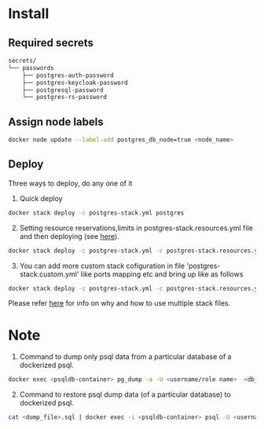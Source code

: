 # Install

## Required secrets

```sh
secrets/
└── passwords
    ├── postgres-auth-password
    ├── postgres-keycloak-password
    ├── postgresql-password
    └── postgres-rs-password
```
## Assign node labels

```sh
docker node update --label-add postgres_db_node=true <node_name>
```

## Deploy
Three ways to deploy, do any one of it
1. Quick deploy 
```sh
docker stack deploy -c postgres-stack.yml postgres
```

2. Setting resource reservations,limits in postgres-stack.resources.yml file and then deploying (see [here](example-postgres-stack.resources.yml)).

```sh
docker stack deploy -c postgres-stack.yml -c postgres-stack.resources.yml postgres
```
3. You can add more custom stack cofiguration in file 'postgres-stack.custom.yml' like ports mapping etc and bring up like as follows
```sh
docker stack deploy -c postgres-stack.yml -c postgres-stack.resources.yml -c postgres-stack.custom.yml
```
Please refer [here](https://docs.docker.com/compose/extends/#multiple-compose-files) for info on why and how to use multiple stack files.

# Note
1. Command to dump only psql data from a particular database of a dockerized psql.
```sh
docker exec <psqldb-container> pg_dump -a -U <username/role name>  <db_name> > <dump-file>.sql
```
2. Command to restore psql dump data (of a particular database) to dockerized  psql.

```sh
cat <dump_file>.sql | docker exec -i <psqldb-container> psql -U <username/role> -d <dbname>
```

